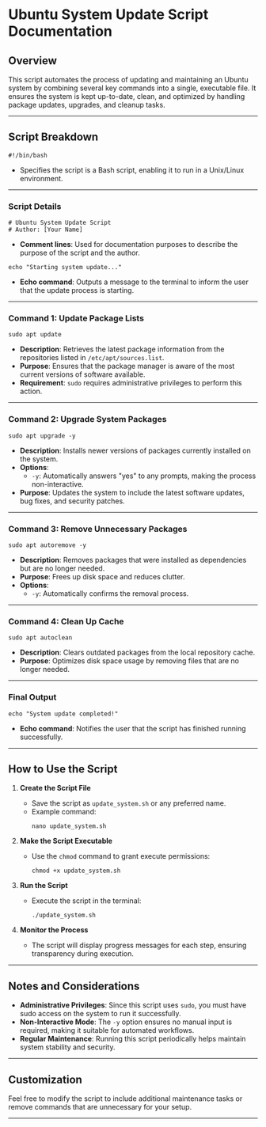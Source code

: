 # Ubuntu System Update Script Documentation

## Overview

This script automates the process of updating and maintaining an Ubuntu system by combining several key commands into a single, executable file. It ensures the system is kept up-to-date, clean, and optimized by handling package updates, upgrades, and cleanup tasks.

---

## Script Breakdown

```
#!/bin/bash
```

- Specifies the script is a Bash script, enabling it to run in a Unix/Linux environment.

---

### **Script Details**

```
# Ubuntu System Update Script
# Author: [Your Name]
```

- **Comment lines**: Used for documentation purposes to describe the purpose of the script and the author.

```
echo "Starting system update..."
```

- **Echo command**: Outputs a message to the terminal to inform the user that the update process is starting.

---

### **Command 1: Update Package Lists**
```
sudo apt update
```

- **Description**: Retrieves the latest package information from the repositories listed in `/etc/apt/sources.list`.
- **Purpose**: Ensures that the package manager is aware of the most current versions of software available.
- **Requirement**: `sudo` requires administrative privileges to perform this action.

---

### **Command 2: Upgrade System Packages**
```
sudo apt upgrade -y
```

- **Description**: Installs newer versions of packages currently installed on the system.
- **Options**:
  - `-y`: Automatically answers "yes" to any prompts, making the process non-interactive.
- **Purpose**: Updates the system to include the latest software updates, bug fixes, and security patches.

---

### **Command 3: Remove Unnecessary Packages**
```
sudo apt autoremove -y
```

- **Description**: Removes packages that were installed as dependencies but are no longer needed.
- **Purpose**: Frees up disk space and reduces clutter.
- **Options**:
  - `-y`: Automatically confirms the removal process.

---

### **Command 4: Clean Up Cache**
```
sudo apt autoclean
```

- **Description**: Clears outdated packages from the local repository cache.
- **Purpose**: Optimizes disk space usage by removing files that are no longer needed.

---

### **Final Output**
```
echo "System update completed!"
```

- **Echo command**: Notifies the user that the script has finished running successfully.

---

## How to Use the Script

1. **Create the Script File**
   - Save the script as `update_system.sh` or any preferred name.
   - Example command:
     ```
     nano update_system.sh
     ```

2. **Make the Script Executable**
   - Use the `chmod` command to grant execute permissions:
     ```
     chmod +x update_system.sh
     ```

3. **Run the Script**
   - Execute the script in the terminal:
     ```
     ./update_system.sh
     ```

4. **Monitor the Process**
   - The script will display progress messages for each step, ensuring transparency during execution.

---

## Notes and Considerations

- **Administrative Privileges**: Since this script uses `sudo`, you must have sudo access on the system to run it successfully.
- **Non-Interactive Mode**: The `-y` option ensures no manual input is required, making it suitable for automated workflows.
- **Regular Maintenance**: Running this script periodically helps maintain system stability and security.

---

## Customization

Feel free to modify the script to include additional maintenance tasks or remove commands that are unnecessary for your setup.

---

